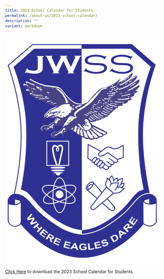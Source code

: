 ```yaml
---
title: 2023 School Calendar for Students
permalink: /about-us/2023-school-calendar/
description: ""
variant: markdown
---
```

![](/images/JWSS%20School%20Crest.png)

[Click Here](/files/About%20Us/School%20Calendar/2023%20jwss%20calendar%20nov.pdf) to download the 2023 School Calendar for Students

